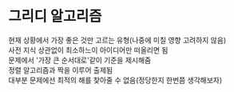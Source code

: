 # 그리디 알고리즘

현재 상황에서 가장 좋은 것만 고르는 유형(나중에 미칠 영향 고려하지 않음)</br>
사전 지식 상관없이 최소하느이 아이디어만 떠올리면 됨</br>
문제에서 '가장 큰 순서대로'같이 기준을 제시해줌</br>
정렬 알고리즘과 짝을 이루어 출제됨</br>
대부분 문제에선 최적의 해를 찾아줄 수 없음(정당한지 한번쯤 생각해보자)</br>